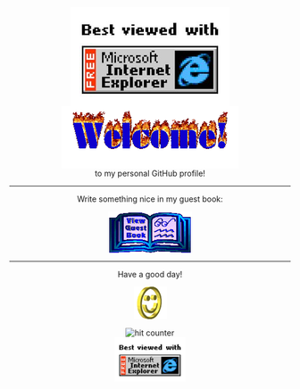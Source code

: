 <div align="center">
<img src="https://github.com/tan-nayir/tan-nayir/blob/main/img/ie.jpg" alt="Fan" align="center">
</div>

<div align="center">
<img src="https://github.com/tan-nayir/tan-nayir/blob/main/img/welcome-fire.gif" alt="Welcome" align="center">
</div>

<div align="center">
to my personal GitHub profile!
</div>

<hr>

<div align="center">
<p>Write something nice in my guest book:</p>
<a href="https://github.com/tan-nayir/tan-nayir/issues"><img src="https://github.com/tan-nayir/tan-nayir/blob/main/img/guestbook.gif" alt="Guest book" align="center"></a>
</div>

<hr>

<div align="center">
<p>Have a good day!</p>
<div>
<img src="https://github.com/tan-nayir/tan-nayir/blob/main/img/smile.gif" alt="Smiley" align="center">
</div>
</div>

<div align="center">
<p></p>
<img src="https://profile-counter.glitch.me/tan-nayir/count.svg" alt="hit counter" align="center">
</div>

<div align="center">
<img src="https://github.com/tan-nayir/tan-nayir/blob/main/img/ie.jpg" alt="Best viewed with Microsoft Internet Explorer" align="center" width="128">
</div>
